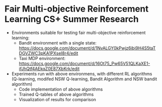 # Fair Multi-objective Reinforcement Learning CS+ Summer Research
* Environments suitable for testing fair multi-objective reinforcement learning:
  * Bandit environment with a single state: 
  https://docs.google.com/document/d/1NvALGY0kPwjz6ibj9H4S5taTDGVZWC3pKA1PXseI8r4/edit
  * Taxi MDP environment: 
  https://docs.google.com/document/d/16Ot75_Pw65V51QLKaXE1-ifJhQtf4AEkqZ0E87XbKrk/edit
* Experiments run with above environmens, with different RL algorithms (Q-learning, modifed NSW Q-learning, Bandit Algorithm and NSW bandit algorithm)
  * Code implementation of above algorithms
  * Trained Q-tables of above algorithms
  * Visualization of results for comparison
